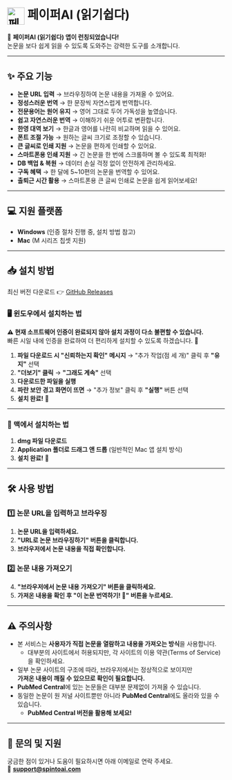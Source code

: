 # <img src="https://paiper-ai-public-bucket.s3.ap-northeast-2.amazonaws.com/paiper-ai-logo-reader-128x128.png" alt="페이퍼AI 로고" width="40px" height="40px" style="vertical-align: middle;" /> 페이퍼AI (읽기쉽다)

📢 **페이퍼AI (읽기쉽다) 앱이 런칭되었습니다!**  
논문을 보다 쉽게 읽을 수 있도록 도와주는 강력한 도구를 소개합니다.  

---

## ✨ 주요 기능

- **논문 URL 입력** → 브라우징하여 논문 내용을 가져올 수 있어요.
- **정성스러운 번역** → 한 문장씩 자연스럽게 번역합니다.
- **전문용어는 원어 유지** → 영어 그대로 두어 가독성을 높였습니다.
- **쉽고 자연스러운 번역** → 이해하기 쉬운 어투로 변환합니다.
- **한영 대역 보기** → 한글과 영어를 나란히 비교하며 읽을 수 있어요.
- **폰트 조절 가능** → 원하는 글씨 크기로 조정할 수 있습니다.
- **큰 글씨로 인쇄 지원** → 논문을 편하게 인쇄할 수 있어요.
- **스마트폰용 인쇄 지원** → 긴 논문을 한 번에 스크롤하며 볼 수 있도록 최적화!
- **DB 백업 & 복원** → 데이터 손실 걱정 없이 안전하게 관리하세요.
- **구독 혜택** → 한 달에 5~10편의 논문을 번역할 수 있어요.
- **출퇴근 시간 활용** → 스마트폰용 큰 글씨 인쇄로 논문을 쉽게 읽어보세요!

---

## 💻 지원 플랫폼
- **Windows** (인증 절차 진행 중, 설치 방법 참고)
- **Mac** (M 시리즈 칩셋 지원)

---

## 📥 설치 방법
최신 버전 다운로드 👉 [GitHub Releases](https://github.com/spintoai/paiper-ai-reader/releases)

### 🖥 윈도우에서 설치하는 법
**⚠️ 현재 소프트웨어 인증이 완료되지 않아 설치 과정이 다소 불편할 수 있습니다.**  
빠른 시일 내에 인증을 완료하여 더 편리하게 설치할 수 있도록 하겠습니다. 🙏

1. **파일 다운로드 시 "신뢰하는지 확인" 메시지** → "추가 작업(점 세 개)" 클릭 후 **"유지"** 선택
2. **"더보기" 클릭** → **"그래도 계속"** 선택
3. **다운로드한 파일을 실행**
4. **파란 보안 경고 화면이 뜨면** → "추가 정보" 클릭 후 **"실행"** 버튼 선택
5. **설치 완료!** 🎉

---

### 🍏 맥에서 설치하는 법
1. **dmg 파일 다운로드**
2. **Application 폴더로 드래그 앤 드롭** (일반적인 Mac 앱 설치 방식)
3. **설치 완료!** 🚀

---

## 🛠 사용 방법

### 1️⃣ 논문 URL을 입력하고 브라우징
1. **논문 URL을 입력하세요.**  
2. **"URL로 논문 브라우징하기" 버튼을 클릭합니다.**  
3. **브라우저에서 논문 내용을 직접 확인합니다.**

### 2️⃣ 논문 내용 가져오기
4. **"브라우저에서 논문 내용 가져오기" 버튼을 클릭하세요.**  
5. **가져온 내용을 확인 후 "이 논문 번역하기! 🚀" 버튼을 누르세요.**

---

## ⚠️ 주의사항
- 본 서비스는 **사용자가 직접 논문을 열람하고 내용을 가져오는 방식**을 사용합니다.  
  - 대부분의 사이트에서 허용되지만, 각 사이트의 이용 약관(Terms of Service)을 확인하세요.  
- 일부 논문 사이트의 구조에 따라, 브라우저에서는 정상적으로 보이지만  
  **가져온 내용이 깨질 수 있으므로 확인이 필요합니다.**  
- **PubMed Central**에 있는 논문들은 대부분 문제없이 가져올 수 있습니다.  
- 동일한 논문이 원 저널 사이트뿐만 아니라 **PubMed Central**에도 올라와 있을 수 있습니다.  
  - **PubMed Central 버전을 활용해 보세요!**  

---

## 📩 문의 및 지원
궁금한 점이 있거나 도움이 필요하시면 아래 이메일로 연락 주세요.  
📧 **support@spintoai.com**
